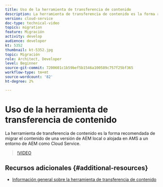 ```yaml
---
title: Uso de la herramienta de transferencia de contenido
description: La herramienta de transferencia de contenido es la forma recomendada de migrar el contenido de una versión de AEM local o alojada en AMS a un entorno de AEM como Cloud Service.
version: cloud-service
doc-type: technical-video
topics: migration
feature: Migración
activity: develop
audience: developer
kt: 5352
thumbnail: kt-5352.jpg
topic: Migración
role: Architect, Developer
level: Beginner
source-git-commit: 7200601c1b59bef5b1546a100589c757f25bf365
workflow-type: tm+mt
source-wordcount: '82'
ht-degree: 2%

---
```



# Uso de la herramienta de transferencia de contenido

La herramienta de transferencia de contenido es la forma recomendada de migrar el contenido de una versión de AEM local o alojada en AMS a un entorno de AEM como Cloud Service.

>[!VIDEO](https://video.tv.adobe.com/v/35460/?quality=12&learn=on)

## Recursos adicionales {#additional-resources}

* [Información general sobre la herramienta de transferencia de contenido](https://experienceleague.adobe.com/docs/experience-manager-cloud-service/moving/cloud-migration/content-transfer-tool/overview-content-transfer-tool.html)
